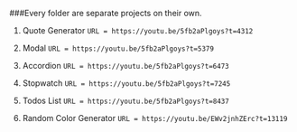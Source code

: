 ###Every folder are separate projects on their own.

1. Quote Generator
 ```URL = https://youtu.be/5fb2aPlgoys?t=4312```

2. Modal
 ```URL = https://youtu.be/5fb2aPlgoys?t=5379```

3. Accordion
 ```URL = https://youtu.be/5fb2aPlgoys?t=6473```

4. Stopwatch
 ```URL = https://youtu.be/5fb2aPlgoys?t=7245```

5. Todos List
 ```URL = https://youtu.be/5fb2aPlgoys?t=8437```

6. Random Color Generator
```URL = https://youtu.be/EWv2jnhZErc?t=13119``` 